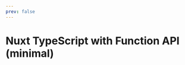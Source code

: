```yaml
---
prev: false
---
```


# Nuxt TypeScript with Function API (minimal)

<Example name="function-api/minimal" />
